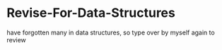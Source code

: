 # Revise-For-Data-Structures
have forgotten many in data structures, so type over by myself again to review
